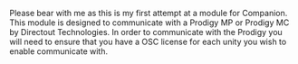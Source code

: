 Please bear with me as this is my first attempt at a module for Companion.  This module is designed to communicate with a Prodigy MP or Prodigy MC by Directout Technologies.  In order to communicate with the Prodigy you will need to ensure that you have a OSC license for each unity you wish to enable communicate with.  
